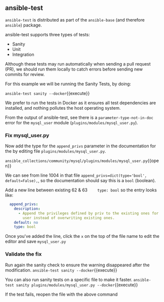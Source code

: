 ## ansible-test

`ansible-test` is distributed as part of the ``ansible-base`` (and therefore ``ansible``) package.

ansible-test supports three types of tests:
* Sanity
* Unit
* Integration

Although these tests may run automatically when sending a pull request (PR), we should run them locally to catch errors before sending new commits for review.

For this example we will be running the Sanity Tests, by doing:

`ansible-test sanity --docker`{{execute}}

We prefer to run the tests in Docker as it ensures all test dependencies are installed, and nothing pollutes the host operating system.

From the output of ansible-test, see there is a `parameter-type-not-in-doc` error for the `mysql_user` module (`plugins/modules/mysql_user.py`).

### Fix mysql_user.py

Now add the type for the `append_privs` parameter in the documentation for the by editing file `plugins/modules/mysql_user.py`.

`ansible_collections/community/mysql/plugins/modules/mysql_user.py`{{open}}

We can see from line 1004 in that file `append_privs=dict(type='bool', default=False),`, so the documentation should say this is a `bool` (boolean).

Add a new line between existing 62 & 63 `    type: bool` so the entry looks like:
```yaml
  append_privs:
    description:
      - Append the privileges defined by priv to the existing ones for this
        user instead of overwriting existing ones.
    default: no
    type: bool
```

Once you've added the line, click the `x` on the top of the file name to edit the editor and save `mysql_user.py`

### Validate the fix

Run again the sanity check to ensure the warning disappeared after the modification.
`ansible-test sanity --docker`{{execute}}

You can also run sanity tests on a specific file to make it faster.
`ansible-test sanity plugins/modules/mysql_user.py --docker`{{execute}}

If the test fails, reopen the file with the above command
